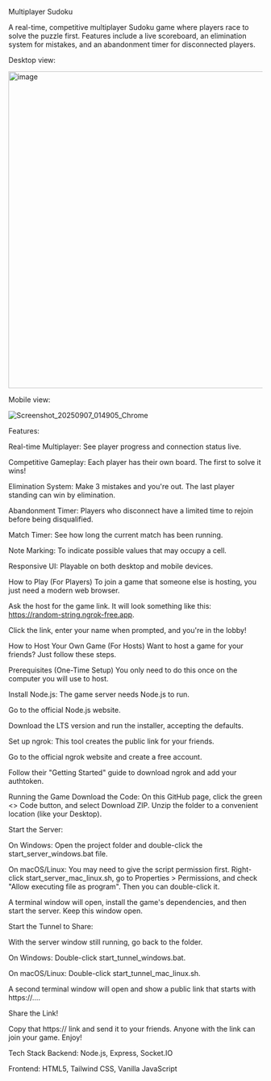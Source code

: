 Multiplayer Sudoku

A real-time, competitive multiplayer Sudoku game where players race to solve the puzzle first. Features include a live scoreboard, an elimination system for mistakes, and an abandonment timer for disconnected players.

Desktop view:

<img width="1345" height="628" alt="image" src="https://github.com/user-attachments/assets/22dcb402-9dc8-45de-9555-8934bd8b029e" />

Mobile view:

![Screenshot_20250907_014905_Chrome](https://github.com/user-attachments/assets/bd794e71-3da6-417d-86f8-8b02d3690b9e)


Features:

Real-time Multiplayer: See player progress and connection status live.

Competitive Gameplay: Each player has their own board. The first to solve it wins!

Elimination System: Make 3 mistakes and you're out. The last player standing can win by elimination.

Abandonment Timer: Players who disconnect have a limited time to rejoin before being disqualified.

Match Timer: See how long the current match has been running.

Note Marking: To indicate possible values that may occupy a cell.

Responsive UI: Playable on both desktop and mobile devices.

How to Play (For Players)
To join a game that someone else is hosting, you just need a modern web browser.

Ask the host for the game link. It will look something like this: https://random-string.ngrok-free.app.

Click the link, enter your name when prompted, and you're in the lobby!

How to Host Your Own Game (For Hosts)
Want to host a game for your friends? Just follow these steps.

Prerequisites (One-Time Setup)
You only need to do this once on the computer you will use to host.

Install Node.js: The game server needs Node.js to run.

Go to the official Node.js website.

Download the LTS version and run the installer, accepting the defaults.

Set up ngrok: This tool creates the public link for your friends.

Go to the official ngrok website and create a free account.

Follow their "Getting Started" guide to download ngrok and add your authtoken.

Running the Game
Download the Code: On this GitHub page, click the green <> Code button, and select Download ZIP. Unzip the folder to a convenient location (like your Desktop).

Start the Server:

On Windows: Open the project folder and double-click the start_server_windows.bat file.

On macOS/Linux: You may need to give the script permission first. Right-click start_server_mac_linux.sh, go to Properties > Permissions, and check "Allow executing file as program". Then you can double-click it.

A terminal window will open, install the game's dependencies, and then start the server. Keep this window open.

Start the Tunnel to Share:

With the server window still running, go back to the folder.

On Windows: Double-click start_tunnel_windows.bat.

On macOS/Linux: Double-click start_tunnel_mac_linux.sh.

A second terminal window will open and show a public link that starts with https://....

Share the Link!

Copy that https:// link and send it to your friends. Anyone with the link can join your game. Enjoy!

Tech Stack
Backend: Node.js, Express, Socket.IO

Frontend: HTML5, Tailwind CSS, Vanilla JavaScript
